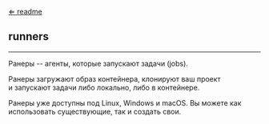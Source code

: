 [⇐ readme](../readme.md)

## runners

---

Ранеры -- агенты, которые запускают задачи (jobs).

Ранеры загружают образ контейнера, клонируют ваш проект 
<br>и запускают задачи либо локально, либо в контейнере.

Ранеры уже доступны под Linux, Windows и macOS.
Вы можете как использовать существующие, так и создать свои.
